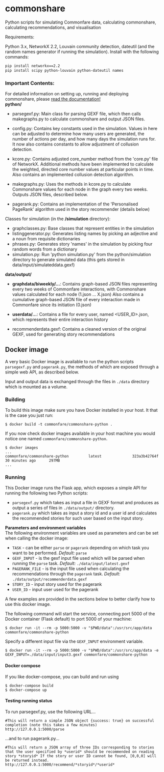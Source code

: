 # commonshare
Python scripts for simulating Commonfare data, calculating commonshare, calculating recommendations, and visualisation

Requirements:

Python 3.x, NetworkX 2.2, Louvain community detection, dateutil (and the random names generator if running the simulation). Install with the following commands:
```bash
pip install networkx==2.2
pip install scipy python-louvain python-dateutil names
```

<h3>Important Contents:</h3>
For detailed information on setting up, running and deploying commonshare, please <a href="https://fooby1-3adfb.firebaseapp.com/commonshare/doc/_build/html/index.html">read the documentation!</a>
</br>
<b>python/</b>

- parsegexf.py: Main class for parsing GEXF file, which then calls makegraphs.py to calculate commonshare and output JSON files.

- config.py: Contains key constants used in the simulation. Values in here can be adjusted to determine how many users are generated, the number of actions per day, and how many days the simulation runs for. It now also contains constants to allow adjustment of collusion detection.

- kcore.py: Contains adjusted core_number method from the 'core.py' file of NetworkX. Additional methods have been implemented to calculate the weighted, directed core number values at particular points in time. Also contains an implemented collusion detection algorithm.

- makegraphs.py: Uses the methods in kcore.py to calculate Commonshare values for each node in the graph every two weeks. Outputs JSON files, described below.

- pagerank.py: Contains an implementation of the 'Personalised PageRank' algorithm used in the story recommender (details below)

Classes for simulation (in the <b>/simulation</b> directory):
- graphclasses.py: Base classes that represent entities in the simulation
- listinggenerator.py: Generates listing names by picking an adjective and a noun from requisite dictionaries
- phrases.py: Generates story 'names' in the simulation by picking four random words from a dictionary
- simulation.py: Run 'python simulation.py' from the python/simulation directory to generate simulated data (this gets stored in data/input/simulateddata.gexf)

<b>data/output/</b>

- <b>graphdata/biweekly/...</b>: Contains graph-based JSON files representing every two weeks of Commonfare interactions, with Commonshare values calculated for each node (1.json ... X.json)
    Also contains a cumulative graph-based JSON file of every interaction made in Commonfare since its initiation (0.json)

- <b>userdata/...</b>: Contains a file for every user, named <USER_ID>.json, which represents their entire interaction history

- recommenderdata.gexf: Contains a cleaned version of the original GEXF, used for generating story recommendations

## Docker image
A very basic Docker image is available to run the python scripts `parsegexf.py` and `pagerank.py`, the methods of which are exposed through a simple web API, as described below.  

Input and output data is exchanged through the files in `./data` directory which is mounted as a volume.

### Building
To build this image make sure you have Docker installed in your host.
It that is the case you just run:

```
$ docker build -t commonfare/commonshare-python .
```

If you now check docker images available in your host machine you would notice one named `commonfare/commonshare-python`.

```
$ docker images
...
commonfare/commonshare-python         latest              323a3b42764f        30 minutes ago      297MB
...
```

### Running
This Docker image runs the Flask app, which exposes a simple API for running the following two Python scripts:

 - `parsegexf.py` which takes as input a file in GEXF format and produces as output a series of files in `./data/output/` directory.
  - `pagerank.py` which takes as input a story id and a user id and calculates the recommended stories for such user based on the input story.

**Parameters and environment variables**  
The following environment variables are used as parameters and can be set when calling the docker image:

 - `TASK` - can be either `parse` or `pagerank` depending on which task you want to be performed. _Default:_ `parse`
 - `GEXF_INPUT` - is the gexf input file used which will be parsed when running the `parse` task. _Default:_ `./data/input/latest.gexf`
 - `PAGERANK_FILE` - is the input file used when calculating the recommendations through the `pagerank` task. _Default:_ `./data/output/recommenderdata.gexf`
 - `STORY_ID` - input story used for the pagerank
 - `USER_ID` - input user used for the pagerank


A few examples are provided in the sections below to better clarify how to use this docker image.

The following command will start the service, connecting port 5000 of the Docker container (Flask default) to port 5000 of your machine:
```
$ docker run -it --rm -p 5000:5000 -v "$PWD/data":/usr/src/app/data commonfare/commonshare-python
```

Specify a different input file via the `GEXF_INPUT` environment variable.
```
$ docker run -it --rm -p 5000:5000 -v "$PWD/data":/usr/src/app/data -e GEXF_INPUT=./data/input/input3.gexf commonfare/commonshare-python
```

#### Docker compose

If you like docker-compose, you can build and run using
```
$ docker-compose build
$ docker-compose up
```

#### Testing running status

To run parsegexf.py, use the following URL...
```
#This will return a simple JSON object {success: true} on successful completion (note this takes a few minutes)
http://127.0.0.1:5000/parse
```
...and to run pagerank.py...
```
#This will return a JSON array of three IDs corresponding to stories that the user specified by *userid* should be recommended on reading story *storyid* If the story or user ID cannot be found, [0,0,0] will be returned instead.
http://127.0.0.1:5000/recommend/*storyid*/*userid*
```
